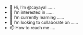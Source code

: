 - 👋 Hi, I’m @cayayal ......
- 👀 I’m interested in ......
- 🌱 I’m currently learning ......
- 💞️ I’m looking to collaborate on ......
- 📫 How to reach me ....

<!---
cayayal/cayayal is a ✨ special ✨ repository because its `README.md` (this file) appears on your GitHub profile.
You can click the Preview link to take a look at your changes.
--->
